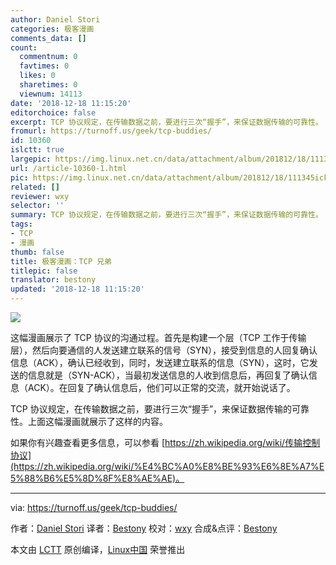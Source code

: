 ```yaml
---
author: Daniel Stori
categories: 极客漫画
comments_data: []
count:
  commentnum: 0
  favtimes: 0
  likes: 0
  sharetimes: 0
  viewnum: 14113
date: '2018-12-18 11:15:20'
editorchoice: false
excerpt: TCP 协议规定，在传输数据之前，要进行三次“握手”，来保证数据传输的可靠性。
fromurl: https://turnoff.us/geek/tcp-buddies/
id: 10360
islctt: true
largepic: https://img.linux.net.cn/data/attachment/album/201812/18/111345ick2lec5j5je2avj.png.large.jpg
url: /article-10360-1.html
pic: https://img.linux.net.cn/data/attachment/album/201812/18/111345ick2lec5j5je2avj.png.thumb.jpg
related: []
reviewer: wxy
selector: ''
summary: TCP 协议规定，在传输数据之前，要进行三次“握手”，来保证数据传输的可靠性。
tags:
- TCP
- 漫画
thumb: false
title: 极客漫画：TCP 兄弟
titlepic: false
translator: bestony
updated: '2018-12-18 11:15:20'
---
```


![](/data/attachment/album/201812/18/111345ick2lec5j5je2avj.png)


这幅漫画展示了 TCP 协议的沟通过程。首先是构建一个层（TCP 工作于传输层），然后向要通信的人发送建立联系的信号（SYN），接受到信息的人回复确认信息（ACK），确认已经收到，同时，发送建立联系的信息（SYN），这时，它发送的信息就是（SYN-ACK），当最初发送信息的人收到信息后，再回复了确认信息（ACK）。在回复了确认信息后，他们可以正常的交流，就开始说话了。


TCP 协议规定，在传输数据之前，要进行三次“握手”，来保证数据传输的可靠性。上面这幅漫画就展示了这样的内容。


如果你有兴趣查看更多信息，可以参看 [https://zh.wikipedia.org/wiki/传输控制协议](https://zh.wikipedia.org/wiki/%E4%BC%A0%E8%BE%93%E6%8E%A7%E5%88%B6%E5%8D%8F%E8%AE%AE)。




---


via: <https://turnoff.us/geek/tcp-buddies/>


作者：[Daniel Stori](http://turnoff.us/about/) 译者：[Bestony](https://github.com/bestony) 校对：[wxy](https://github.com/wxy) 合成&点评：[Bestony](https://github.com/Bestony)


本文由 [LCTT](https://github.com/LCTT/TranslateProject) 原创编译，[Linux中国](https://linux.cn/) 荣誉推出